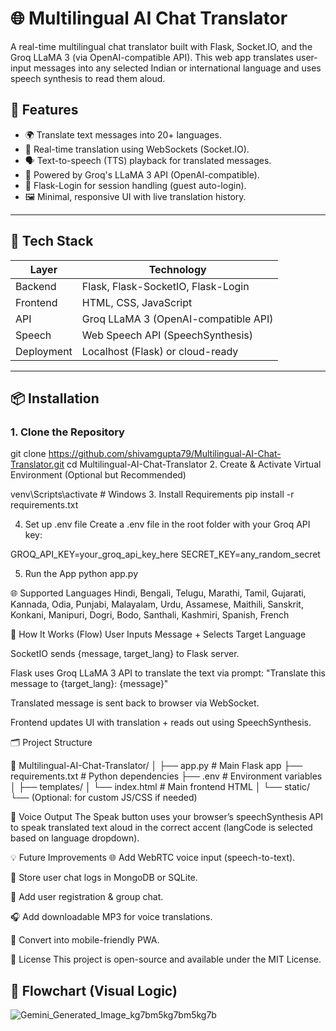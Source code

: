 # 🌐 Multilingual AI Chat Translator

A real-time multilingual chat translator built with Flask, Socket.IO, and the Groq LLaMA 3 (via OpenAI-compatible API). This web app translates user-input messages into any selected Indian or international language and uses speech synthesis to read them aloud.

## 🚀 Features

- 🌍 Translate text messages into 20+ languages.
- 🔄 Real-time translation using WebSockets (Socket.IO).
- 🗣️ Text-to-speech (TTS) playback for translated messages.
- 🧠 Powered by Groq's LLaMA 3 API (OpenAI-compatible).
- 🧪 Flask-Login for session handling (guest auto-login).
- 🖼️ Minimal, responsive UI with live translation history.

---

## 🧩 Tech Stack

| Layer        | Technology                          |
|--------------|--------------------------------------|
| Backend      | Flask, Flask-SocketIO, Flask-Login   |
| Frontend     | HTML, CSS, JavaScript                |
| API          | Groq LLaMA 3 (OpenAI-compatible API) |
| Speech       | Web Speech API (SpeechSynthesis)     |
| Deployment   | Localhost (Flask) or cloud-ready     |

---

## 📦 Installation

### 1. Clone the Repository

git clone https://github.com/shivamgupta79/Multilingual-AI-Chat-Translator.git
cd Multilingual-AI-Chat-Translator
2. Create & Activate Virtual Environment (Optional but Recommended)

venv\Scripts\activate     # Windows
3. Install Requirements
pip install -r requirements.txt

4. Set up .env file
Create a .env file in the root folder with your Groq API key:


GROQ_API_KEY=your_groq_api_key_here
SECRET_KEY=any_random_secret

5. Run the App
python app.py


🌐 Supported Languages
Hindi, Bengali, Telugu, Marathi, Tamil, Gujarati, Kannada, Odia, Punjabi, Malayalam, Urdu, Assamese, Maithili, Sanskrit, Konkani, Manipuri, Dogri, Bodo, Santhali, Kashmiri, Spanish, French

🧠 How It Works (Flow)
User Inputs Message + Selects Target Language

SocketIO sends {message, target_lang} to Flask server.

Flask uses Groq LLaMA 3 API to translate the text via prompt:
"Translate this message to {target_lang}: {message}"

Translated message is sent back to browser via WebSocket.

Frontend updates UI with translation + reads out using SpeechSynthesis.

🗂️ Project Structure

📁 Multilingual-AI-Chat-Translator/
│
├── app.py                 # Main Flask app
├── requirements.txt       # Python dependencies
├── .env                   # Environment variables
│
├── templates/
│   └── index.html         # Main frontend HTML
│
└── static/
    └── (Optional: for custom JS/CSS if needed)
    
🎤 Voice Output
The Speak button uses your browser’s speechSynthesis API to speak translated text aloud in the correct accent (langCode is selected based on language dropdown).

💡 Future Improvements
🌐 Add WebRTC voice input (speech-to-text).

🧾 Store user chat logs in MongoDB or SQLite.

👥 Add user registration & group chat.

🎧 Add downloadable MP3 for voice translations.

📱 Convert into mobile-friendly PWA.

📄 License
This project is open-source and available under the MIT License.

## 🧭 Flowchart (Visual Logic)
![Gemini_Generated_Image_kg7bm5kg7bm5kg7b](https://github.com/user-attachments/assets/5eda0370-e8e7-4c87-aac6-141830429bf2)

